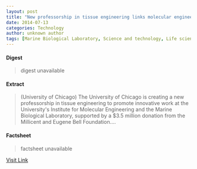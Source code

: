 ```yaml
---
layout: post
title: "New professorship in tissue engineering links molecular engineering, marine biology"
date: 2014-07-13
categories: Technology
author: unknown author
tags: [Marine Biological Laboratory, Science and technology, Life sciences, Biology, Science]
---
```



#### Digest
>digest unavailable

#### Extract
>(University of Chicago) The University of Chicago is creating a new professorship in tissue engineering to promote innovative work at the University's Institute for Molecular Engineering and the Marine Biological Laboratory, supported by a $3.5 million donation from the Millicent and Eugene Bell Foundation....

#### Factsheet
>factsheet unavailable

[Visit Link](http://www.eurekalert.org/pub_releases/2014-07/uoc-npi071114.php)


